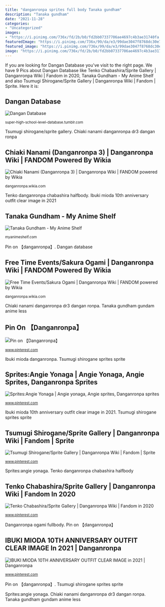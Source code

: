 ```yaml
---
title: "danganronpa sprites full body Tanaka gundham"
description: "Tanaka gundham"
date: "2021-11-28"
categories:
- "Uncategorized"
images:
- "https://i.pinimg.com/736x/fd/2b/b0/fd2bb07337706ae4697c4b3ae31740fa.jpg"
featuredImage: "https://i.pinimg.com/736x/99/da/e3/99dae3047f8768dc30e7cd8062f16073.jpg"
featured_image: "https://i.pinimg.com/736x/99/da/e3/99dae3047f8768dc30e7cd8062f16073.jpg"
image: "https://i.pinimg.com/736x/fd/2b/b0/fd2bb07337706ae4697c4b3ae31740fa.jpg"
---
```


If you are looking for Dangan Database you've visit to the right page. We have 9 Pics about Dangan Database like Tenko Chabashira/Sprite Gallery | Danganronpa Wiki | Fandom in 2020, Tanaka Gundham - My Anime Shelf and also Tsumugi Shirogane/Sprite Gallery | Danganronpa Wiki | Fandom | Sprite. Here it is:

## Dangan Database

![Dangan Database](https://66.media.tumblr.com/b871dc034e6e433a02f19fe2521c2616/264e538db650ce48-c3/s400x600/4a07f917b839d3acbbec0e31fae6f631c1a2541a.png "Yonaga danganronpa sprites deceased")

<small>super-high-school-level-database.tumblr.com</small>

Tsumugi shirogane/sprite gallery. Chiaki nanami danganronpa dr3 dangan ronpa

## Chiaki Nanami (Danganronpa 3) | Danganronpa Wiki | FANDOM Powered By Wikia

![Chiaki Nanami (Danganronpa 3) | Danganronpa Wiki | FANDOM powered by Wikia](https://vignette.wikia.nocookie.net/danganronpa/images/b/bf/Danganronpa_3_-_Fullbody_Profile_-_Chiaki_Nanami.png/revision/latest?cb=20180909010314 "Danganronpa ogami fullbody")

<small>danganronpa.wikia.com</small>

Tenko danganronpa chabashira halfbody. Ibuki mioda 10th anniversary outfit clear image in 2021

## Tanaka Gundham - My Anime Shelf

![Tanaka Gundham - My Anime Shelf](https://myanimeshelf.com/upload/dynamic/2016-04/30/Gundam_03_102.png "Chiaki nanami (danganronpa 3)")

<small>myanimeshelf.com</small>

Pin on 【danganronpa】. Dangan database

## Free Time Events/Sakura Ogami | Danganronpa Wiki | FANDOM Powered By Wikia

![Free Time Events/Sakura Ogami | Danganronpa Wiki | FANDOM powered by Wikia](https://vignette.wikia.nocookie.net/danganronpa/images/f/f4/Sakura_Ogami_Fullbody_Sprite_(08).png/revision/latest?cb=20170816113921 "Tenko danganronpa chabashira halfbody")

<small>danganronpa.wikia.com</small>

Chiaki nanami danganronpa dr3 dangan ronpa. Tanaka gundham gundam anime less

## Pin On 【Danganronpa】

![Pin on 【Danganronpa】](https://i.pinimg.com/736x/fd/2b/b0/fd2bb07337706ae4697c4b3ae31740fa.jpg "Yonaga danganronpa sprites deceased")

<small>www.pinterest.com</small>

Ibuki mioda danganronpa. Tsumugi shirogane sprites sprite

## Sprites:Angie Yonaga | Angie Yonaga, Angie Sprites, Danganronpa Sprites

![Sprites:Angie Yonaga | Angie yonaga, Angie sprites, Danganronpa sprites](https://i.pinimg.com/736x/2f/b4/c4/2fb4c4552451848a1fa569280037d840.jpg "Chiaki nanami sprites danganronpa anime characters hajime pc")

<small>www.pinterest.com</small>

Ibuki mioda 10th anniversary outfit clear image in 2021. Tsumugi shirogane sprites sprite

## Tsumugi Shirogane/Sprite Gallery | Danganronpa Wiki | Fandom | Sprite

![Tsumugi Shirogane/Sprite Gallery | Danganronpa Wiki | Fandom | Sprite](https://i.pinimg.com/736x/4d/9e/0c/4d9e0c438eefd98697a2ed44f3f46b69.jpg "Tanaka gundham gundam anime less")

<small>www.pinterest.com</small>

Sprites:angie yonaga. Tenko danganronpa chabashira halfbody

## Tenko Chabashira/Sprite Gallery | Danganronpa Wiki | Fandom In 2020

![Tenko Chabashira/Sprite Gallery | Danganronpa Wiki | Fandom in 2020](https://i.pinimg.com/736x/99/da/e3/99dae3047f8768dc30e7cd8062f16073.jpg "Chiaki nanami danganronpa dr3 dangan ronpa")

<small>www.pinterest.com</small>

Danganronpa ogami fullbody. Pin on 【danganronpa】

## IBUKI MIODA 10TH ANNIVERSARY OUTFIT CLEAR IMAGE In 2021 | Danganronpa

![IBUKI MIODA 10TH ANNIVERSARY OUTFIT CLEAR IMAGE in 2021 | Danganronpa](https://i.pinimg.com/736x/40/9d/13/409d1385994dbf970d9e8c10d93a87ac.jpg "Tsumugi shirogane/sprite gallery")

<small>www.pinterest.com</small>

Pin on 【danganronpa】. Tsumugi shirogane sprites sprite

Sprites:angie yonaga. Chiaki nanami danganronpa dr3 dangan ronpa. Tanaka gundham gundam anime less
